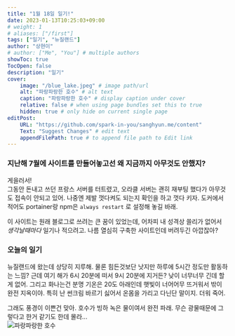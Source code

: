 ```yaml
---
title: "1월 18일 일기!"
date: 2023-01-13T10:25:03+09:00
# weight: 1
# aliases: ["/first"]
tags: ["일기", "뉴질랜드"]
author: "상현이"
# author: ["Me", "You"] # multiple authors
showToc: true
TocOpen: false
description: "일기"
cover:
    image: "/blue_lake.jpeg" # image path/url
    alt: "파랑파랑한 호수" # alt text
    caption: "파랑파랑한 호수" # display caption under cover
    relative: false # when using page bundles set this to true
    hidden: true # only hide on current single page
editPost:
    URL: "https://github.com/spark-in-you/sanghyun.me/content"
    Text: "Suggest Changes" # edit text
    appendFilePath: true # to append file path to Edit link
---
```

### 지난해 7월에 사이트를 만들어놓고선 왜 지금까지 아무것도 안했지?  
게을러서!  
그동안 돈내고 쓰던 프랑스 서버를 터트렸고, 오라클 서버는 괜히 재부팅 했다가 아무것도 접속이 안되고 있어. 나중엔 제발 껏다켜도 되는지 확인을 하고 껏다 키자. 도커에서 적어도 portainer랑 npm은 `always restart` 로 설정해 놓길 바래.  

이 사이트는 원래 블로그로 쓰려는 큰 꿈이 있었는데, 어차피 내 성격상 쓸리가 없어서 *생각날때마다* 일기나 적으려고. 나름 열심히 구축한 사이트인데 버려두긴 아깝잖아?  

### 오늘의 일기  
뉴질랜드에 왔는데 상당히 지루해. 물론 힘든것보단 낫지만 하루에 5시간 정도만 활동하는 느낌? 근데 여기 해가 6시 20분에 떠서 9시 20분에 지거든? 낮이 너무너무 긴데 할게 없어. 그리고 화나는건 분명 기온은 20도 아래인데 햇빛이 너어어무 뜨거워서 밖이 완전 지옥이야. 특히 난 썬크림 바르기 싫어서 온몸을 가리고 다닌단 말이지. 더워 죽어.  

그래도 풍경이 이쁜건 맞아. 호수가 빙하 녹은 물이여서 완전 파래. 무슨 광물때문에 그렇다고 한거 같기도 한데 몰라...  
![파랑파랑한 호수](/blue_lake.jpeg)